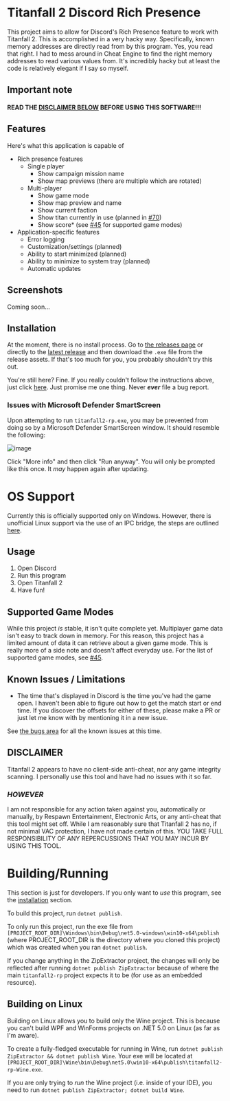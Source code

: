 ﻿# Titanfall 2 Discord Rich Presence

This project aims to allow for Discord's Rich Presence feature to work with Titanfall 2. This is accomplished in a very hacky way. Specifically, known memory addresses are directly read from by this program. Yes, you read that right. I had to mess around in Cheat Engine to find the right memory addresses to read various values from. It's incredibly hacky but at least the code is relatively elegant if I say so myself.

## Important note
#### READ THE [DISCLAIMER BELOW](#disclaimer) BEFORE USING THIS SOFTWARE!!!

## Features
Here's what this application is capable of
- Rich presence features
  - Single player
    - Show campaign mission name
    - Show map previews (there are multiple which are rotated)
  - Multi-player
    - Show game mode
    - Show map preview and name
    - Show current faction
    - Show titan currently in use (planned in [#70](https://github.com/IncPlusPlus/titanfall2-rp/pull/70))
    - Show score* (see [#45](https://github.com/IncPlusPlus/titanfall2-rp/issues/45) for supported game modes)
- Application-specific features
  - Error logging
  - Customization/settings (planned)
  - Ability to start minimized (planned)
  - Ability to minimize to system tray (planned)
  - Automatic updates

## Screenshots

Coming soon...


## Installation
At the moment, there is no install process. Go to [the releases page](https://github.com/IncPlusPlus/titanfall2-rp/releases) or directly to the [latest release](https://github.com/IncPlusPlus/titanfall2-rp/releases/latest) and then download the `.exe` file from the release assets. If that's too much for you, you probably shouldn't try this out.

You're still here? Fine. If you really couldn't follow the instructions above, just click [here](https://github.com/IncPlusPlus/titanfall2-rp/releases/latest/download/titanfall2-rp.exe). Just promise me one thing. Never _**ever**_ file a bug report.

### Issues with Microsoft Defender SmartScreen
Upon attempting to run `titanfall2-rp.exe`, you may be prevented from doing so by a Microsoft Defender SmartScreen window. It should resemble the following:

![image](https://user-images.githubusercontent.com/6992149/133367975-0bc82639-360d-44d0-b916-068c04a06a17.png)

Click "More info" and then click "Run anyway". You will only be prompted like this once. It _may_ happen again after updating.

# OS Support
Currently this is officially supported only on Windows.
However, there is unofficial Linux support via the use of an IPC bridge,
the steps are outlined [here](docs/linux/RunOnLinux.md).

## Usage
1. Open Discord
2. Run this program
3. Open Titanfall 2
4. Have fun!

## Supported Game Modes
While this project _is_ stable, it isn't quite complete yet. Multiplayer game data isn't easy to track down in memory. For this reason, this project has a limited amount of data it can retrieve about a given game mode. This is really more of a side note and doesn't affect everyday use. For the list of supported game modes, see [#45](https://github.com/IncPlusPlus/titanfall2-rp/issues/45).

## Known Issues / Limitations
- The time that's displayed in Discord is the time you've had the game open. I haven't been able to figure out how to get the match start or end time. If you discover the offsets for either of these, please make a PR or just let me know with by mentioning it in a new issue.

See [the bugs area](https://github.com/IncPlusPlus/titanfall2-rp/issues?q=is%3Aopen+is%3Aissue+label%3Abug) for all the known issues at this time.

## DISCLAIMER

Titanfall 2 appears to have no client-side anti-cheat, nor any game integrity scanning. I personally use this tool and have had no issues with it so far.

### **_HOWEVER_**

I am not responsible for any action taken against you, automatically or manually, by Respawn Entertainment, Electronic Arts, or any anti-cheat that this tool might set off. While I am reasonably sure that Titanfall 2 has no, if not minimal VAC protection, I have not made certain of this. YOU TAKE FULL RESPONSIBILITY OF ANY REPERCUSSIONS THAT YOU MAY INCUR BY USING THIS TOOL.

# Building/Running

This section is just for developers. If you only want to _use_ this program, see the [installation](#installation) section.

To build this project, run `dotnet publish`.

To only run this project, run the exe file from `[PROJECT_ROOT_DIR]\Windows\bin\Debug\net5.0-windows\win10-x64\publish` (where PROJECT_ROOT_DIR is the directory where you cloned this project) which was created when you ran `dotnet publish`.

If you change anything in the ZipExtractor project, the changes will only be reflected after running `dotnet publish ZipExtractor` because of where the main `titanfall2-rp` project expects it to be (for use as an embedded resource).

## Building on Linux
Building on Linux allows you to build only the Wine project. This is because you can't build WPF and WinForms projects on .NET 5.0 on Linux (as far as I'm aware).

To create a fully-fledged executable for running in Wine, run `dotnet publish ZipExtractor && dotnet publish Wine`. Your exe will be located at `[PROJECT_ROOT_DIR]\Wine\bin\Debug\net5.0\win10-x64\publish\titanfall2-rp-Wine.exe`.

If you are only trying to _run_ the Wine project (i.e. inside of your IDE), you need to run `dotnet publish ZipExtractor; dotnet build Wine`.
